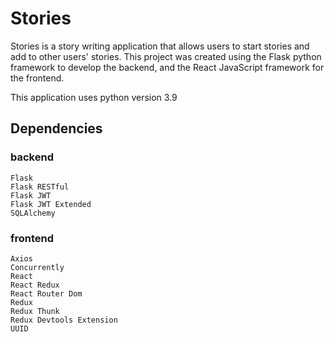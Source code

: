 # Stories

Stories is a story writing application that allows users to start stories and add to other users' stories. This project was created using the Flask python framework to develop the backend, and the React JavaScript framework for the frontend.

This application uses python version 3.9

## Dependencies

### backend

```
Flask
Flask RESTful
Flask JWT
Flask JWT Extended
SQLAlchemy
```

### frontend

```
Axios
Concurrently
React
React Redux
React Router Dom
Redux
Redux Thunk
Redux Devtools Extension
UUID
```
